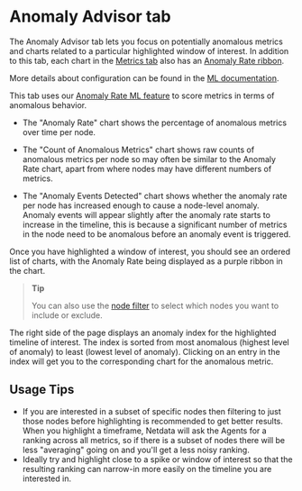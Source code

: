 # Anomaly Advisor tab

The Anomaly Advisor tab lets you focus on potentially anomalous metrics and charts related to a particular highlighted window of interest. In addition to this tab, each chart in the [Metrics tab](https://github.com/netdata/netdata/blob/master/docs/dashboard/metrics-tab-and-single-node-tabs.md) also has an [Anomaly Rate ribbon](https://github.com/netdata/netdata/blob/master/docs/dashboard/netdata-charts.md#anomaly-rate-ribbon). 


More details about configuration can be found in the [ML documentation](https://github.com/netdata/netdata/blob/master/src/ml/README.md#configuration).

This tab uses our [Anomaly Rate ML feature](https://github.com/netdata/netdata/blob/master/src/ml/README.md#anomaly-rate---averageanomaly-bit) to score metrics in terms of anomalous behavior.

- The "Anomaly Rate" chart shows the percentage of anomalous metrics over time per node.

- The "Count of Anomalous Metrics" chart shows raw counts of anomalous metrics per node so may often be similar to the Anomaly Rate chart, apart from where nodes may have different numbers of metrics.

- The "Anomaly Events Detected" chart shows whether the anomaly rate per node has increased enough to cause a node-level anomaly. Anomaly events will appear slightly after the anomaly rate starts to increase in the timeline, this is because a significant number of metrics in the node need to be anomalous before an anomaly event is triggered.

Once you have highlighted a window of interest, you should see an ordered list of charts, with the Anomaly Rate being displayed as a purple ribbon in the chart.

> **Tip**
>
> You can also use the [node filter](https://github.com/netdata/netdata/blob/master/docs/dashboard/node-filter.md) to select which nodes you want to include or exclude.

The right side of the page displays an anomaly index for the highlighted timeline of interest. The index is sorted from most anomalous (highest level of anomaly) to least (lowest level of anomaly). Clicking on an entry in the index will get you to the corresponding chart for the anomalous metric.

## Usage Tips

- If you are interested in a subset of specific nodes then filtering to just those nodes before highlighting is recommended to get better results. When you highlight a timeframe, Netdata will ask the Agents for a ranking across all metrics, so if there is a subset of nodes there will be less "averaging" going on and you'll get a less noisy ranking.
- Ideally try and highlight close to a spike or window of interest so that the resulting ranking can narrow-in more easily on the timeline you are interested in.
